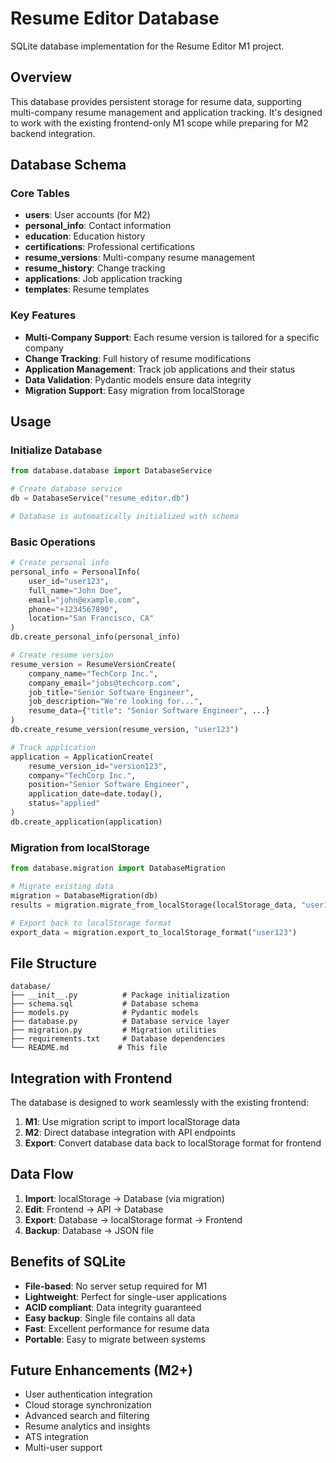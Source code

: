 # Resume Editor Database

SQLite database implementation for the Resume Editor M1 project.

## Overview

This database provides persistent storage for resume data, supporting multi-company resume management and application tracking. It's designed to work with the existing frontend-only M1 scope while preparing for M2 backend integration.

## Database Schema

### Core Tables

- **users**: User accounts (for M2)
- **personal_info**: Contact information
- **education**: Education history
- **certifications**: Professional certifications
- **resume_versions**: Multi-company resume management
- **resume_history**: Change tracking
- **applications**: Job application tracking
- **templates**: Resume templates

### Key Features

- **Multi-Company Support**: Each resume version is tailored for a specific company
- **Change Tracking**: Full history of resume modifications
- **Application Management**: Track job applications and their status
- **Data Validation**: Pydantic models ensure data integrity
- **Migration Support**: Easy migration from localStorage

## Usage

### Initialize Database

```python
from database.database import DatabaseService

# Create database service
db = DatabaseService("resume_editor.db")

# Database is automatically initialized with schema
```

### Basic Operations

```python
# Create personal info
personal_info = PersonalInfo(
    user_id="user123",
    full_name="John Doe",
    email="john@example.com",
    phone="+1234567890",
    location="San Francisco, CA"
)
db.create_personal_info(personal_info)

# Create resume version
resume_version = ResumeVersionCreate(
    company_name="TechCorp Inc.",
    company_email="jobs@techcorp.com",
    job_title="Senior Software Engineer",
    job_description="We're looking for...",
    resume_data={"title": "Senior Software Engineer", ...}
)
db.create_resume_version(resume_version, "user123")

# Track application
application = ApplicationCreate(
    resume_version_id="version123",
    company="TechCorp Inc.",
    position="Senior Software Engineer",
    application_date=date.today(),
    status="applied"
)
db.create_application(application)
```

### Migration from localStorage

```python
from database.migration import DatabaseMigration

# Migrate existing data
migration = DatabaseMigration(db)
results = migration.migrate_from_localStorage(localStorage_data, "user123")

# Export back to localStorage format
export_data = migration.export_to_localStorage_format("user123")
```

## File Structure

```
database/
├── __init__.py          # Package initialization
├── schema.sql           # Database schema
├── models.py            # Pydantic models
├── database.py          # Database service layer
├── migration.py         # Migration utilities
├── requirements.txt     # Database dependencies
└── README.md           # This file
```

## Integration with Frontend

The database is designed to work seamlessly with the existing frontend:

1. **M1**: Use migration script to import localStorage data
2. **M2**: Direct database integration with API endpoints
3. **Export**: Convert database data back to localStorage format for frontend

## Data Flow

1. **Import**: localStorage → Database (via migration)
2. **Edit**: Frontend → API → Database
3. **Export**: Database → localStorage format → Frontend
4. **Backup**: Database → JSON file

## Benefits of SQLite

- **File-based**: No server setup required for M1
- **Lightweight**: Perfect for single-user applications
- **ACID compliant**: Data integrity guaranteed
- **Easy backup**: Single file contains all data
- **Fast**: Excellent performance for resume data
- **Portable**: Easy to migrate between systems

## Future Enhancements (M2+)

- User authentication integration
- Cloud storage synchronization
- Advanced search and filtering
- Resume analytics and insights
- ATS integration
- Multi-user support

